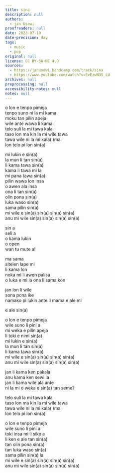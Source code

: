 ```yaml
---
title: sina
description: null
authors:
  - jan Usawi
proofreaders: null
date: 2023-07-10
date-precision: day
tags:
  - music
  - pop
original: null
license: CC BY-SA-NC 4.0
sources:
  - https://janusawi.bandcamp.com/track/sina
  - https://www.youtube.com/watch?v=EvEzwN35_LU
archives: null
preprocessing: null
accessibility-notes: null
notes: null
---
```


o lon e tenpo pimeja  \
tenpo suno ni la mi kama  \
moku tan pilin apeja  \
wile ante wawa li kama  \
telo suli la mi tawa kala  \
taso lon ma kin la mi wile tawa  \
tawa wile ni la mi kala( )ma  \
lon telo pi lon sin(a)

mi lukin e sin(a)  \
la mun li tan sin(a)  \
li kama tawa sin(a)  \
kama li tawa mi la  \
mi pana tawa sin(a)  \
pilin wawa lon insa  \
o awen ala insa  \
ona li tan sin(a)  \
olin pona sin(a)  \
luka waso sin(a)  \
sama pilin sin(a)  \
mi wile e sin(a) sin(a) sin(a) sin(a)  \
anu mi wile sin(a) sin(a) sin(a) sin(a)

sin a  \
seli a  \
o kama lukin  \
o open  \
wan tu mute a!

ma sama  \
sitelen lape mi  \
li kama lon  \
noka mi li awen palisa  \
o luka e mi la ona li sama kon

jan lon li wile  \
sona pona ike  \
namako pi lukin ante li mama e ale mi

e ale sin(a)

o lon e tenpo pimeja  \
wile suno li pini a  \
mi weka e pilin apeja  \
li toki e nimi sin(a)  \
mi lukin e sin(a)  \
la mun li tan sin(a)  \
li kama tawa sin(a)  \
mi wile e sin(a) sin(a) sin(a) sin(a)  \
anu mi wile sin(a) sin(a) sin(a) sin(a)

jan li kama ken pakala  \
anu kama ken sewi la  \
jan li kama wile ala ante  \
ni la mi o weka e sin(a) tan seme?

telo suli la mi tawa kala  \
taso lon ma kin la mi wile tawa  \
tawa wile ni la mi kala( )ma  \
lon telo pi lon sin(a)

o lon e tenpo pimeja  \
wile suno li pini a  \
toki insa mi li sike a  \
li ken e ale tan sin(a)  \
tan olin pona sin(a)  \
tan luka waso sin(a)  \
sama pilin sin(a) la  \
mi wile e sin(a) sin(a) sin(a) sin(a)  \
anu mi wile sin(a) sin(a) sin(a) sin(a)
